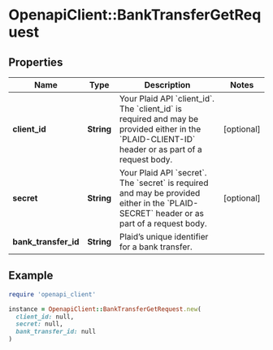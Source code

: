 # OpenapiClient::BankTransferGetRequest

## Properties

| Name | Type | Description | Notes |
| ---- | ---- | ----------- | ----- |
| **client_id** | **String** | Your Plaid API &#x60;client_id&#x60;. The &#x60;client_id&#x60; is required and may be provided either in the &#x60;PLAID-CLIENT-ID&#x60; header or as part of a request body. | [optional] |
| **secret** | **String** | Your Plaid API &#x60;secret&#x60;. The &#x60;secret&#x60; is required and may be provided either in the &#x60;PLAID-SECRET&#x60; header or as part of a request body. | [optional] |
| **bank_transfer_id** | **String** | Plaid’s unique identifier for a bank transfer. |  |

## Example

```ruby
require 'openapi_client'

instance = OpenapiClient::BankTransferGetRequest.new(
  client_id: null,
  secret: null,
  bank_transfer_id: null
)
```

